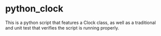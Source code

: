 # python_clock
This is a python script that features a Clock class, as well as a traditional and unit test that verifies the script is running properly.
